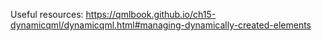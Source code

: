 Useful resources:
https://qmlbook.github.io/ch15-dynamicqml/dynamicqml.html#managing-dynamically-created-elements
